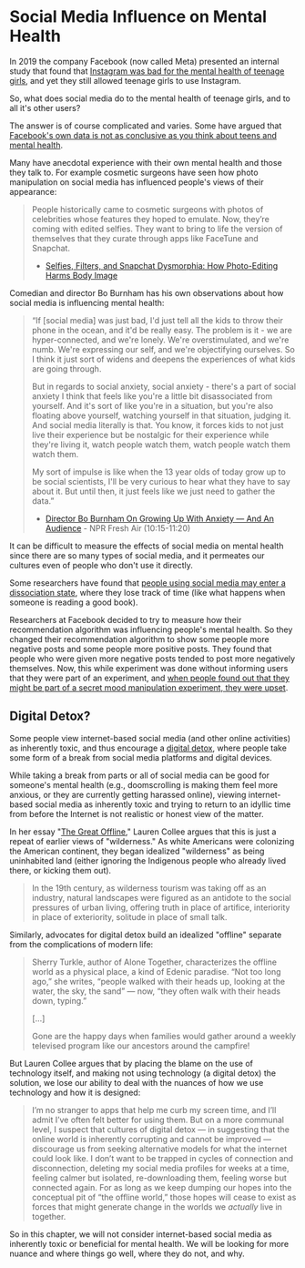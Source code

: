 # Social Media Influence on Mental Health

In 2019 the company Facebook (now called Meta) presented an internal study that found that [Instagram was bad for the mental health of teenage girls](https://www.wsj.com/articles/facebook-knows-instagram-is-toxic-for-teen-girls-company-documents-show-11631620739), and yet they still allowed teenage girls to use Instagram.

So, what does social media do to the mental health of teenage girls, and to all it's other users?

The answer is of course complicated and varies. Some have argued that [Facebook's own data is not as conclusive as you think about teens and mental health](https://www.npr.org/2021/10/06/1043138622/facebook-instagram-teens-mental-health).

Many have anecdotal experience with their own mental health and those they talk to. For example cosmetic surgeons have seen how photo manipulation on social media has influenced people's views of their appearance:
> People historically came to cosmetic surgeons with photos of celebrities whose features they hoped to emulate. Now, they’re coming with edited selfies. They want to bring to life the version of themselves that they curate through apps like FaceTune and Snapchat.
>
> - [Selfies, Filters, and Snapchat Dysmorphia: How Photo-Editing Harms Body Image](https://www.psychologytoday.com/us/articles/202002/selfies-filters-and-snapchat-dysmorphia-how-photo-editing-harms-body-image)

Comedian and director Bo Burnham has his own observations about how social media is influencing mental health:

> “If [social media] was just bad, I'd just tell all the kids to throw their phone in the ocean, and it'd be really easy. The problem is it - we are hyper-connected, and we're lonely. We're overstimulated, and we're numb. We're expressing our self, and we're objectifying ourselves. So I think it just sort of widens and deepens the experiences of what kids are going through.
>
> But in regards to social anxiety, social anxiety - there's a part of social anxiety I think that feels like you're a little bit disassociated from yourself. And it's sort of like you're in a situation, but you're also floating above yourself, watching yourself in that situation, judging it. And social media literally is that. You know, it forces kids to not just live their experience but be nostalgic for their experience while they're living it, watch people watch them, watch people watch them watch them.
>
> My sort of impulse is like when the 13 year olds of today grow up to be social scientists, I'll be very curious to hear what they have to say about it. But until then, it just feels like we just need to gather the data.”
>
> - [Director Bo Burnham On Growing Up With Anxiety — And An Audience](https://www.npr.org/transcripts/630069876) - NPR Fresh Air (10:15-11:20)

It can be difficult to measure the effects of social media on mental health since there are so many types of social media, and it permeates our cultures even of people who don't use it directly.

Some researchers have found that [people using social media may enter a dissociation state](https://www.sciencedaily.com/releases/2022/05/220523135018.htm), where they lose track of time (like what happens when someone is reading a good book).

Researchers at Facebook decided to try to measure how their recommendation algorithm was influencing people's mental health. So they changed their recommendation algorithm to show some people more negative posts and some people more positive posts. They found that people who were given more negative posts tended to post more negatively themselves. Now, this while experiment was done without informing users that they were part of an experiment, and [when people found out that they might be part of a secret mood manipulation experiment, they were upset](https://www.theatlantic.com/technology/archive/2014/06/everything-we-know-about-facebooks-secret-mood-manipulation-experiment/373648/).


## Digital Detox?
Some people view internet-based social media (and other online activities) as inherently toxic, and thus encourage a [digital detox](https://en.wikipedia.org/wiki/Digital_detox), where people take some form of a break from social media platforms and digital devices.

While taking a break from parts or all of social media can be good for someone's mental health (e.g., doomscrolling is making them feel more anxious, or they are currently getting harassed online), viewing internet-based social media as inherently toxic and trying to return to an idyllic time from before the Internet is not realistic or honest view of the matter. 

In her essay "[The Great Offline](https://reallifemag.com/the-great-offline/)," Lauren Collee argues that this is just a repeat of earlier views of "wilderness." As white Americans were colonizing the American continent, they began idealized "wilderness" as being uninhabited land (either ignoring the Indigenous people who already lived there, or kicking them out).
> In the 19th century, as wilderness tourism was taking off as an industry, natural landscapes were figured as an antidote to the social pressures of urban living, offering truth in place of artifice, interiority in place of exteriority, solitude in place of small talk. 

Similarly, advocates for digital detox build an idealized "offline" separate from the complications of modern life:
> Sherry Turkle, author of Alone Together, characterizes the offline world as a physical place, a kind of Edenic paradise. “Not too long ago,” she writes, “people walked with their heads up, looking at the water, the sky, the sand” —  now, “they often walk with their heads down, typing.”
>
> [...]
> 
> Gone are the happy days when families would gather around a weekly televised program like our ancestors around the campfire!

But Lauren Collee argues that by placing the blame on the use of technology itself, and making not using technology (a digital detox) the solution, we lose our ability to deal with the nuances of how we use technology and how it is designed:
> I’m no stranger to apps that help me curb my screen time, and I’ll admit I’ve often felt better for using them. But on a more communal level, I suspect that cultures of digital detox — in suggesting that the online world is inherently corrupting and cannot be improved — discourage us from seeking alternative models for what the internet could look like. I don’t want to be trapped in cycles of connection and disconnection, deleting my social media profiles for weeks at a time, feeling calmer but isolated, re-downloading them, feeling worse but connected again. For as long as we keep dumping our hopes into the conceptual pit of “the offline world,” those hopes will cease to exist as forces that might generate change in the worlds we _actually_ live in together.

So in this chapter, we will not consider internet-based social media as inherently toxic or beneficial for mental health. We will be looking for more nuance and where things go well, where they do not, and why.